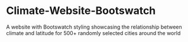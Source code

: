 # Climate-Website-Bootswatch
A website with Bootswatch styling showcasing the relationship between climate and latitude for 500+ randomly selected cities around the world
